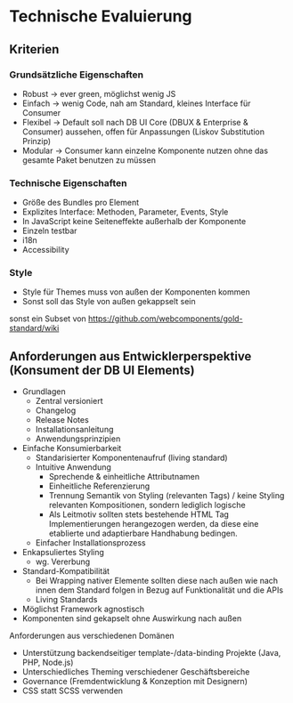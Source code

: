# Technische Evaluierung

## Kriterien

### Grundsätzliche Eigenschaften
* Robust -> ever green, möglichst wenig JS
* Einfach -> wenig Code, nah am Standard, kleines Interface für Consumer
* Flexibel -> Default soll nach DB UI Core (DBUX & Enterprise & Consumer) aussehen, offen für Anpassungen (Liskov Substitution Prinzip)
* Modular -> Consumer kann einzelne Komponente nutzen ohne das gesamte Paket benutzen zu müssen

### Technische Eigenschaften
* Größe des Bundles pro Element
* Explizites Interface: Methoden, Parameter, Events, Style
* In JavaScript keine Seiteneffekte außerhalb der Komponente 
* Einzeln testbar
* i18n
* Accessibility

### Style 
* Style für Themes muss von außen der Komponenten kommen
* Sonst soll das Style von außen gekappselt sein

sonst ein Subset von https://github.com/webcomponents/gold-standard/wiki


## Anforderungen aus Entwicklerperspektive (Konsument der DB UI Elements)
*  Grundlagen
    *  Zentral versioniert
    *  Changelog
    *  Release Notes
    *  Installationsanleitung
    *  Anwendungsprinzipien
*  Einfache Konsumierbarkeit
    *  Standarisierter Komponentenaufruf (living standard)
    *  Intuitive Anwendung
        *  Sprechende & einheitliche Attributnamen
        *  Einheitliche Referenzierung
        *  Trennung Semantik von Styling (relevanten Tags) / keine Styling relevanten Kompositionen, sondern lediglich logische
        *  Als Leitmotiv sollten stets bestehende HTML Tag Implementierungen herangezogen werden, da diese eine etablierte und adaptierbare Handhabung bedingen.
    *  Einfacher Installationsprozess
*  Enkapsuliertes Styling
    *  wg. Vererbung
*  Standard-Kompatibilität
    *  Bei Wrapping nativer Elemente sollten diese nach außen wie nach innen dem Standard folgen in Bezug auf Funktionalität und die APIs
    *  Living Standards
*  Möglichst Framework agnostisch
*  Komponenten sind gekapselt ohne Auswirkung nach außen


Anforderungen aus verschiedenen Domänen
*  Unterstützung backendseitiger template-/data-binding Projekte (Java, PHP, Node.js)
*  Unterschiedliches Theming verschiedener Geschäftsbereiche
*  Governance (Fremdentwicklung & Konzeption mit Designern)
*  CSS statt SCSS verwenden
